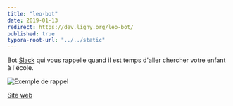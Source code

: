 ```yaml
---
title: "leo-bot"
date: 2019-01-13
redirect: https://dev.ligny.org/leo-bot/
published: true
typora-root-url: "../../static"
---
```

Bot [Slack](https://slack.com) qui vous rappelle quand il est temps d'aller chercher votre enfant à l'école.

![Exemple de rappel](/images/projets/leo-bot-slack-example.png)

[Site web](https://dev.ligny.org/leo-bot/)
